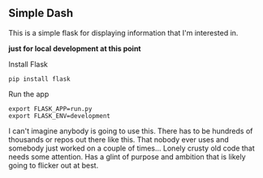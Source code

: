 ## Simple Dash
This is a simple flask for displaying information that I'm interested in.

**just for local development at this point**

Install Flask
```
pip install flask
```

Run the app
```
export FLASK_APP=run.py
export FLASK_ENV=development
```

I can't imagine anybody is going to use this. There has to be hundreds of thousands or repos out there like this. That nobody ever uses and somebody just worked on a couple of times... Lonely crusty old code that needs some attention. Has a glint of purpose and ambition that is likely going to flicker out at best.
